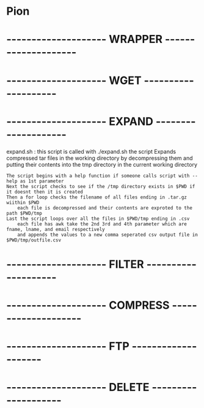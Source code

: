 # Pion

# --------------------  WRAPPER  -------------------- #




# --------------------  WGET  -------------------- #




# --------------------  EXPAND  -------------------- #

expand.sh :
	this script is called with ./expand.sh
	the script Expands compressed tar files in the working directory by decompressing them
	and putting their contents into the tmp directory in the current working directory

	The script begins with a help function if someone calls script with --help as 1st parameter
	Next the script checks to see if the /tmp directory exists in $PWD if it doesnt then it is created
	Then a for loop checks the filename of all files ending in .tar.gz wiithin $PWD 
		each file is decompressed and their contents are exproted to the path $PWD/tmp
	Last the script loops over all the files in $PWD/tmp ending in .csv
		each file has awk take the 2nd 3rd and 4th parameter which are fname, lname, and email respectively
		and appends the values to a new comma seperated csv output file in $PWD/tmp/outfile.csv


# --------------------  FILTER  -------------------- #




# --------------------  COMPRESS  -------------------- #




# --------------------  FTP  -------------------- #




# --------------------  DELETE   -------------------- #

